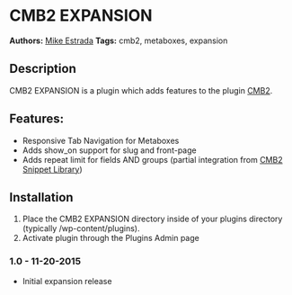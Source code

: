 # CMB2 EXPANSION

**Authors:**      [Mike Estrada](https://bleucellar.com)
**Tags:**         cmb2, metaboxes, expansion

## Description

CMB2 EXPANSION is a plugin which adds features to the plugin [CMB2](https://github.com/WebDevStudios/CMB2).

## Features:

* Responsive Tab Navigation for Metaboxes
* Adds show_on support for slug and front-page
* Adds repeat limit for fields AND groups (partial integration from [CMB2 Snippet Library](https://github.com/WebDevStudios/CMB2-Snippet-Library))

## Installation

1. Place the CMB2 EXPANSION directory inside of your plugins directory (typically /wp-content/plugins).
2. Activate plugin through the Plugins Admin page

### 1.0 - 11-20-2015

* Initial expansion release
